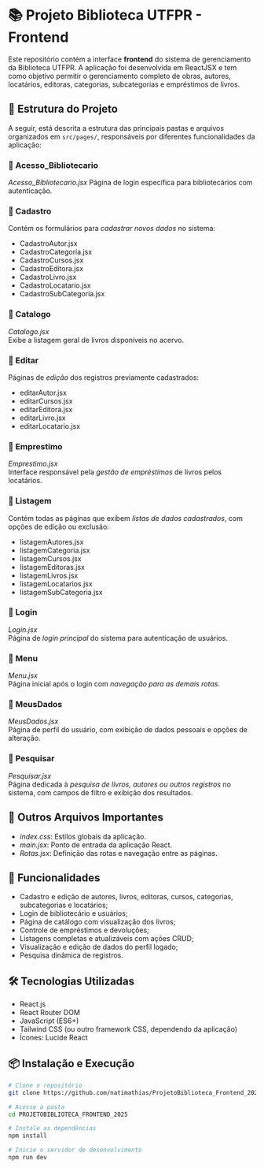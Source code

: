 # 📚 Projeto Biblioteca UTFPR - Frontend
Este repositório contém a interface **frontend** do sistema de gerenciamento da Biblioteca UTFPR. A aplicação foi desenvolvida em ReactJSX e tem como objetivo permitir o gerenciamento completo de obras, autores, locatários, editoras, categorias, subcategorias e empréstimos de livros.

## 🧱 Estrutura do Projeto
A seguir, está descrita a estrutura das principais pastas e arquivos organizados em `src/pages/`, responsáveis por diferentes funcionalidades da aplicação:

### 📂 Acesso_Bibliotecario
 *Acesso_Bibliotecario.jsx* 
Página de login específica para bibliotecários com autenticação.

### 📂 Cadastro
Contém os formulários para *cadastrar novos dados* no sistema:

- CadastroAutor.jsx
- CadastroCategoria.jsx
- CadastroCursos.jsx
- CadastroEditora.jsx
- CadastroLivro.jsx
- CadastroLocatario.jsx
- CadastroSubCategoria.jsx

### 📂 Catalogo
 *Catalogo.jsx*  
Exibe a listagem geral de livros disponíveis no acervo.

### 📂 Editar
Páginas de *edição* dos registros previamente cadastrados:

- editarAutor.jsx
- editarCursos.jsx
- editarEditora.jsx
- editarLivro.jsx
- editarLocatario.jsx

### 📂 Emprestimo
 *Emprestimo.jsx*  
Interface responsável pela *gestão de empréstimos* de livros pelos locatários.

### 📂 Listagem
Contém todas as páginas que exibem *listas de dados cadastrados*, com opções de edição ou exclusão:

- listagemAutores.jsx
- listagemCategoria.jsx
- listagemCursos.jsx
- listagemEditoras.jsx
- listagemLivros.jsx
- listagemLocatarios.jsx
- listagemSubCategoria.jsx

### 📂 Login
 *Login.jsx*  
Página de *login principal* do sistema para autenticação de usuários.

### 📂 Menu
 *Menu.jsx*  
Página inicial após o login com *navegação para as demais rotas*.

### 📂 MeusDados
 *MeusDados.jsx*  
Página de perfil do usuário, com exibição de dados pessoais e opções de alteração.

### 📂 Pesquisar
 *Pesquisar.jsx*  
Página dedicada à *pesquisa de livros, autores ou outros registros* no sistema, com campos de filtro e exibição dos resultados.

## 📄 Outros Arquivos Importantes
- *index.css*: Estilos globais da aplicação.
- *main.jsx*: Ponto de entrada da aplicação React.
- *Rotas.jsx*: Definição das rotas e navegação entre as páginas.

## 🚀 Funcionalidades
- Cadastro e edição de autores, livros, editoras, cursos, categorias, subcategorias e locatários;
- Login de bibliotecário e usuários;
- Página de catálogo com visualização dos livros;
- Controle de empréstimos e devoluções;
- Listagens completas e atualizáveis com ações CRUD;
- Visualização e edição de dados do perfil logado;
- Pesquisa dinâmica de registros.

## 🛠️ Tecnologias Utilizadas
- React.js
- React Router DOM
- JavaScript (ES6+)
- Tailwind CSS (ou outro framework CSS, dependendo da aplicação)
- Ícones: Lucide React

## 📦 Instalação e Execução
```bash
# Clone o repositório
git clone https://github.com/natimathias/ProjetoBiblioteca_Frontend_2025

# Acesse a pasta
cd PROJETOBIBLIOTECA_FRONTEND_2025

# Instale as dependências
npm install

# Inicie o servidor de desenvolvimento
npm run dev